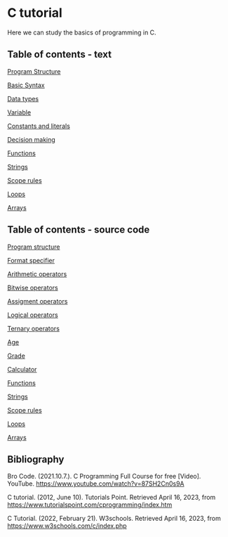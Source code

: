# C tutorial

Here we can study the basics of programming in C.

## Table of contents - text

[Program Structure](programstructure.md)

[Basic Syntax](basicsyntax.md)

[Data types](datatypes.md)

[Variable](variable.md)

[Constants and literals](constant.md)

[Decision making](decision.md)

[Functions](functions.md)

[Strings](strings.md)

[Scope rules](scope.md)

[Loops](loops.md)

[Arrays](arrays.md)

## Table of contents - source code

[Program structure](programstructure.c)

[Format specifier](formatspecifier.c)

[Arithmetic operators](arithmetic.c)

[Bitwise operators](bitwise.c)

[Assigment operators](assigment.c)

[Logical operators](logical.c)

[Ternary operators](ternary.c)

[Age](age.c)

[Grade](grade.c)

[Calculator](calculator.c)

[Functions](functions.c)

[Strings](strings.c)

[Scope rules](scope.c)

[Loops](loops.c)

[Arrays](arrays.c)

## Bibliography

Bro Code. (2021.10.7.). C Programming Full Course for free [Video]. YouTube. https://www.youtube.com/watch?v=87SH2Cn0s9A

C tutorial. (2012, June 10). Tutorials Point. Retrieved April 16, 2023, from https://www.tutorialspoint.com/cprogramming/index.htm

C Tutorial. (2022, February 21). W3schools. Retrieved April 16, 2023, from https://www.w3schools.com/c/index.php